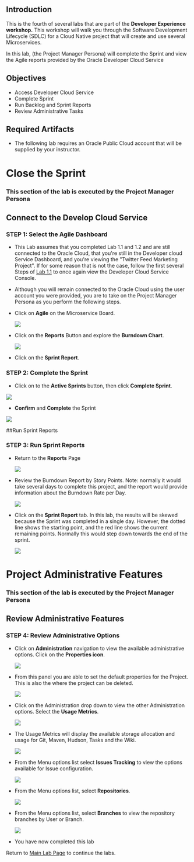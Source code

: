 ## Introduction

This is the fourth of several labs that are part of the **Developer Experience workshop.** This workshop will walk you through the Software Development Lifecycle (SDLC) for a Cloud Native project that will create and use several Microservices.

In this lab, (the Project Manager Persona) will complete the Sprint and view the Agile reports provided by the Oracle Developer Cloud Service

## Objectives
- Access Developer Cloud Service
- Complete Sprint
- Run Backlog and Sprint Reports
- Review Administrative Tasks


## Required Artifacts
- The following lab requires an Oracle Public Cloud account that will be supplied by your instructor.

# Close the Sprint

### **This section of the lab is executed by the Project Manager Persona**

## Connect to the Develop Cloud Service

### **STEP 1**: Select the Agile Dashboard

- This Lab assumes that you completed Lab 1.1 and 1.2 and are still connected to the Oracle Cloud, that you're still in the Developer cloud Service Dashboard, and you're viewing the "Twitter Feed Marketing Project". If for some reason that is not the case, follow the first several Steps of [Lab 1.1](CloudNative100.md) to once again view the Developer Cloud Service Console.

- Although you will remain connected to the Oracle Cloud using the user account you were provided, you are to take on the Project Manager Persona as you perform the following steps.

- Click on **Agile** on the Microservice Board.

    ![](images/400/image002.png)

- Click on the **Reports** Button and explore the **Burndown Chart**.

    ![](images/400/image003.png)

- Click on the **Sprint Report**.

### **STEP 2**: Complete the Sprint

- Click on to the **Active Sprints** button, then click **Complete Sprint**.

![](images/400/image005.png)

- **Confirm** and **Complete** the Sprint

![](images/400/image006.png)

##Run Sprint Reports

### **STEP 3**: Run Sprint Reports

- Return to the **Reports** Page

    ![](images/400/image007.png)


- Review the Burndown Report by Story Points. Note: normally it would take several days to complete this project, and the report would provide information about the Burndown Rate per Day.

    ![](images/400/image015.png)


- Click on the **Sprint Report** tab. In this lab, the results will be skewed because the Sprint was completed in a single day. However, the dotted line shows the starting point, and the red line shows the current remaining points. Normally this would step down towards the end of the sprint.

    ![](images/400/image016.png)

# Project Administrative Features

### **This section of the lab is executed by the Project Manager Persona**

## Review Administrative Features

### **STEP 4**: Review Administrative Options

- Click on **Administration** navigation to view the available administrative options. Click on the **Properties icon**.

    ![](images/400/image008.png)

- From this panel you are able to set the default properties for the Project. This is also the where the project can be deleted.

    ![](images/400/image009.png)

- Click on the Administration drop down to view the other Administration options. Select the **Usage Metrics**.

    ![](images/400/image010.png)

- The Usage Metrics will display the available storage allocation and usage for Git, Maven, Hudson, Tasks and the Wiki.

    ![](images/400/image011.png)

- From the Menu options list select **Issues Tracking** to view the options available for Issue configuration.

    ![](images/400/image012.png)

- From the Menu options list, select **Repositories**.

    ![](images/400/image013.png)

- From the Menu options list, select **Branches** to view the repository branches by User or Branch.

    ![](images/400/image014.2.png)

- You have now completed this lab

Return to [Main Lab Page](README.md) to continue the labs.